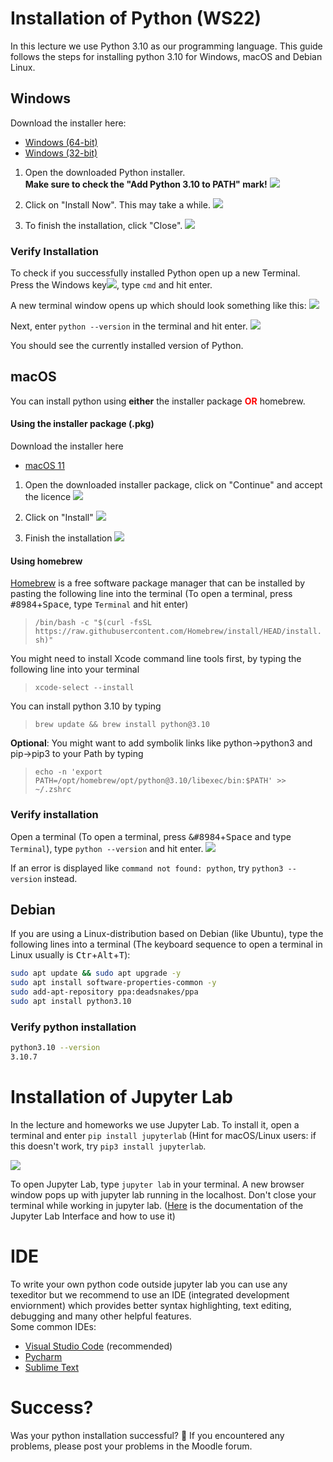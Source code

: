 # Installation of Python (WS22)

In this lecture we use Python 3.10 as our programming language. This guide follows the steps for installing python 3.10 for Windows, macOS and Debian Linux. 


## Windows

Download the installer here:
* [Windows (64-bit)](https://www.python.org/ftp/python/3.10.7/python-3.10.7-amd64.exe)
* [Windows (32-bit)](https://www.python.org/ftp/python/3.10.7/python-3.10.7.exe)


1. Open the downloaded Python installer.   
**Make sure to check the "Add Python 3.10 to PATH" mark!**
![](images/qfydlwD.png)

2. Click on "Install Now". This may take a while.
![](Osksm4e.png)

3. To finish the installation, click "Close".
![](images/pViS2Ix.png)


### Verify Installation
To check if you successfully installed Python open up a new Terminal. Press the Windows key<kbd>![](images/T0oPO.png)</kbd>, type `cmd` and hit enter. 

A new terminal window opens up which should look something like this:
![](images/TJl9DoU.png)

Next, enter ``python --version`` in the terminal and hit enter.
![](images/A3fHfcS.png)

You should see the currently installed version of Python.

## macOS
You can install python using **either** the installer package <span style="color:red">**OR**</span> homebrew.
#### Using the installer package (.pkg)
Download the installer here
* [macOS 11](https://www.python.org/ftp/python/3.10.7/python-3.10.7-macos11.pkg)

1. Open the downloaded installer package, click on "Continue" and accept the licence
![](images/N3Jl0Xt.png)

2. Click on "Install"
![](images/61IlQ5m.png)


3. Finish the installation
![](images/zssbEvy.png)


#### Using homebrew
[Homebrew](https://brew.sh) is a free software package manager that can be installed by pasting the following line into the terminal (To open a terminal, press <kbd>#8984</kbd>+<kbd>Space</kbd>, type `Terminal` and hit enter)

>``/bin/bash -c "$(curl -fsSL https://raw.githubusercontent.com/Homebrew/install/HEAD/install.sh)"``

You might need to install Xcode command line tools first, by typing the following line into your terminal
>``xcode-select --install``

You can install python 3.10 by typing
>``brew update && brew install python@3.10``

**Optional**: You might want to add symbolik links like python->python3 and pip->pip3 to your Path by typing


> ``echo -n 'export PATH=/opt/homebrew/opt/python@3.10/libexec/bin:$PATH' >> ~/.zshrc``
### Verify installation
Open a terminal (To open a terminal, press <kbd>&amp;#8984</kbd>+<kbd>Space</kbd> and type `Terminal`), type `python --version` and hit enter.
![](images/OvUU05Y.png)

If an error is displayed like `command not found: python`, try `python3 --version` instead.
## Debian
If you are using a Linux-distribution based on Debian (like Ubuntu), type the following lines into a terminal (The keyboard sequence to open a terminal in Linux usually is <kbd>Ctr</kbd>+<kbd>Alt</kbd>+<kbd>T</kbd>):
```bash
sudo apt update && sudo apt upgrade -y
sudo apt install software-properties-common -y
sudo add-apt-repository ppa:deadsnakes/ppa
sudo apt install python3.10
```


### Verify python installation
```bash
python3.10 --version
3.10.7
```
# Installation of Jupyter Lab

In the lecture and homeworks we use Jupyter Lab. To install it, open a terminal and enter ``pip install jupyterlab`` (Hint for macOS/Linux users: if this doesn't work, try ``pip3 install jupyterlab``. 

![](https://i.imgur.com/yOIycMj.png)

To open Jupyter Lab, type ``jupyter lab`` in your terminal. A new browser window pops up with jupyter lab running in the localhost. Don't close your terminal while working in jupyter lab. ([Here](https://jupyterlab.readthedocs.io/en/latest/user/interface.html) is the documentation of the Jupyter Lab Interface and how to use it)

# IDE
To write your own python code outside jupyter lab you can use any texeditor but we recommend to use an IDE (integrated development enviornment) which provides better syntax highlighting, text editing, debugging and many other helpful features.  
Some common IDEs:
* [Visual Studio Code](https://code.visualstudio.com/) (recommended)
* [Pycharm](https://www.jetbrains.com/de-de/pycharm/)
* [Sublime Text](https://www.sublimetext.com/)


# Success?

Was your python installation successful? 🐍
If you encountered any problems, please post your problems in the Moodle forum.

